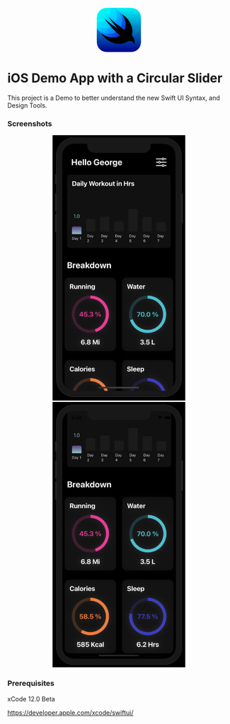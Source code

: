 <p align="center">
<img src="https://github.com/gdavisiv/Vivid-UI---DesignCode/blob/UI-Updates/DesignCode_1/Assets.xcassets/swiftuiLogo.png" height="100" width="100">
</p>

# iOS Demo App with a Circular Slider

This project is a Demo to better understand the new Swift UI Syntax, and Design Tools. 

### Screenshots

<p align="center">
<img src="https://github.com/gdavisiv/FitnessApp/blob/main/F1.png" height="600" width="300">
<img src="https://github.com/gdavisiv/FitnessApp/blob/main/F2.png" height="600" width="300">
</p>

### Prerequisites

xCode 12.0 Beta

https://developer.apple.com/xcode/swiftui/

